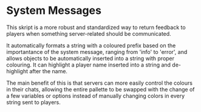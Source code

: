 # System Messages
This skript is a more robust and standardized way to return feedback to players when something server-related should be communicated. 

It automatically formats a string with a coloured prefix based on the importantance of the system message, ranging from 'info' to 'error', and allows objects to be automatically inserted into a string with proper colouring.
It can highlight a player name inserted into a string and de-highlight after the name.

The main benefit of this is that servers can more easily control the colours in their chats, allowing the entire pallette to be swapped with the change of a few variables or options instead of manually changing colors in every string sent to players.
